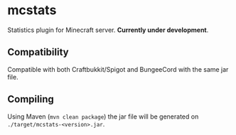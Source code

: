 # mcstats

Statistics plugin for Minecraft server. **Currently under development**.

## Compatibility
Compatible with both Craftbukkit/Spigot and BungeeCord with the same jar file.

## Compiling
Using Maven (`mvn clean package`) the jar file will be generated on
`./target/mcstats-<version>.jar`.
